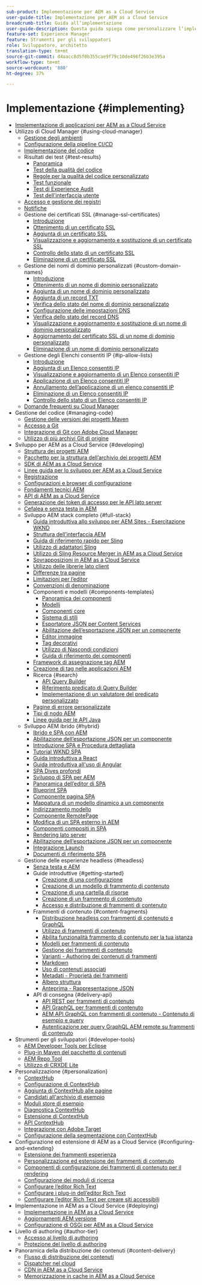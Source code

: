 ```yaml
---
sub-product: Implementazione per AEM as a Cloud Service
user-guide-title: Implementazione per AEM as a Cloud Service
breadcrumb-title: Guida all’implementazione
user-guide-description: Questa guida spiega come personalizzare l’implementazione di Experience Manager as a Cloud Service, e contiene argomenti utili per lo sviluppo e l’implementazione.
feature-set: Experience Manager
feature: Strumenti per gli sviluppatori
role: Sviluppatore, architetto
translation-type: tm+mt
source-git-commit: d4aacc8d5f0b355cae9f79c10de496f26b3e395a
workflow-type: tm+mt
source-wordcount: '880'
ht-degree: 37%

---
```



# Implementazione {#implementing}

+ [Implementazione di applicazioni per AEM as a Cloud Service](/help/implementing/home.md)
+ Utilizzo di Cloud Manager {#using-cloud-manager}
   + [Gestione degli ambienti](cloud-manager/manage-environments.md)
   + [Configurazione della pipeline CI/CD](cloud-manager/configure-pipeline.md)
   + [Implementazione del codice](cloud-manager/deploy-code.md)
   + Risultati dei test {#test-results}
      + [Panoramica](/help/implementing/cloud-manager/overview-test-results.md)
      + [Test della qualità del codice](/help/implementing/cloud-manager/code-quality-testing.md)
      + [Regole per la qualità del codice personalizzato](cloud-manager/custom-code-quality-rules.md)
      + [Test funzionale](/help/implementing/cloud-manager/functional-testing.md)
      + [Test di Experience Audit](/help/implementing/cloud-manager/experience-audit-testing.md)
      + [Test dell&#39;interfaccia utente](/help/implementing/cloud-manager/ui-testing.md)
   + [Accesso e gestione dei registri](cloud-manager/manage-logs.md)
   + [Notifiche](cloud-manager/notifications.md)
   + Gestione dei certificati SSL {#manage-ssl-certificates}
      + [Introduzione](/help/implementing/cloud-manager/managing-ssl-certifications/introduction.md)
      + [Ottenimento di un certificato SSL](/help/implementing/cloud-manager/managing-ssl-certifications/get-ssl-certificate.md)
      + [Aggiunta di un certificato SSL](/help/implementing/cloud-manager/managing-ssl-certifications/add-ssl-certificate.md)
      + [Visualizzazione e aggiornamento e sostituzione di un certificato SSL](/help/implementing/cloud-manager/managing-ssl-certifications/view-update-replace-ssl-certificate.md)
      + [Controllo dello stato di un certificato SSL](/help/implementing/cloud-manager/managing-ssl-certifications/check-status-ssl-certificate.md)
      + [Eliminazione di un certificato SSL](/help/implementing/cloud-manager/managing-ssl-certifications/delete-ssl-certificate.md)
   + Gestione dei nomi di dominio personalizzati {#custom-domain-names}
      + [Introduzione](/help/implementing/cloud-manager/custom-domain-names/introduction.md)
      + [Ottenimento di un nome di dominio personalizzato](/help/implementing/cloud-manager/custom-domain-names/get-custom-domain-name.md)
      + [Aggiunta di un nome di dominio personalizzato](/help/implementing/cloud-manager/custom-domain-names/add-custom-domain-name.md)
      + [Aggiunta di un record TXT](/help/implementing/cloud-manager/custom-domain-names/add-text-record.md)
      + [Verifica dello stato del nome di dominio personalizzato](/help/implementing/cloud-manager/custom-domain-names/check-domain-name-status.md)
      + [Configurazione delle impostazioni DNS](/help/implementing/cloud-manager/custom-domain-names/configure-dns-settings.md)
      + [Verifica dello stato del record DNS](/help/implementing/cloud-manager/custom-domain-names/check-dns-record-status.md)
      + [Visualizzazione e aggiornamento e sostituzione di un nome di dominio personalizzato](/help/implementing/cloud-manager/custom-domain-names/view-update-replace-custom-domain-name.md)
      + [Aggiornamento del certificato SSL di un nome di dominio personalizzato](/help/implementing/cloud-manager/custom-domain-names/update-cdn-ssl-certificate.md)
      + [Eliminazione di un nome di dominio personalizzato](/help/implementing/cloud-manager/custom-domain-names/delete-custom-domain-name.md)
   + Gestione degli Elenchi consentiti IP {#ip-allow-lists}
      + [Introduzione](/help/implementing/cloud-manager/ip-allow-lists/introduction.md)
      + [Aggiunta di un Elenco consentiti IP](/help/implementing/cloud-manager/ip-allow-lists/add-ip-allow-lists.md)
      + [Visualizzazione e aggiornamento di un Elenco consentiti IP](/help/implementing/cloud-manager/ip-allow-lists/view-update-ip-allow-list.md)
      + [Applicazione di un Elenco consentiti IP](/help/implementing/cloud-manager/ip-allow-lists/apply-allow-list.md)
      + [Annullamento dell’applicazione di un elenco consentiti IP](/help/implementing/cloud-manager/ip-allow-lists/unapply-ip-allow-list.md)
      + [Eliminazione di un Elenco consentiti IP](/help/implementing/cloud-manager/ip-allow-lists/delete-ip-allow-list.md)
      + [Controllo dello stato di un Elenco consentiti IP](/help/implementing/cloud-manager/ip-allow-lists/check-ip-allow-list-status.md)
   + [Domande frequenti su Cloud Manager](/help/implementing/cloud-manager/cloud-manager-cs-faqs.md)
+ Gestione del codice {#managing-code}
   + [Gestione delle versioni dei progetti Maven](cloud-manager/project-version-handling.md)
   + [Accesso a Git](cloud-manager/accessing-git.md)
   + [Integrazione di Git con Adobe Cloud Manager](cloud-manager/integrating-with-git.md)
   + [Utilizzo di più archivi Git di origine](/help/implementing/cloud-manager/working-with-multiple-source-git-repositories.md)
+ Sviluppo per AEM as a Cloud Service {#developing}
   + [Struttura dei progetti AEM](developing/introduction/aem-project-content-package-structure.md)
   + [Pacchetto per la struttura dell’archivio dei progetti AEM](developing/introduction/repository-structure-package.md)
   + [SDK di AEM as a Cloud Service](developing/introduction/aem-as-a-cloud-service-sdk.md)
   + [Linee guida per lo sviluppo per AEM as a Cloud Service](developing/introduction/development-guidelines.md)
   + [Registrazione](developing/introduction/logging.md)
   + [Configurazioni e browser di configurazione](developing/introduction/configurations.md)
   + [Fondamenti tecnici AEM](/help/implementing/developing/introduction/aem-technologies.md)
   + [API di AEM as a Cloud Service](https://docs.adobe.com/content/help/it-IT/experience-manager-cloud-service/implementing/developing/ref/javadoc/index.html)
   + [Generazione dei token di accesso per le API lato server](developing/introduction/generating-access-tokens-for-server-side-apis.md)
   + [Cefalea e senza testa in AEM](developing/headful-headless.md)
   + Sviluppo AEM stack completo {#full-stack}
      + [Guida introduttiva allo sviluppo per AEM Sites - Esercitazione WKND](developing/introduction/develop-wknd-tutorial.md)
      + [Struttura dell’interfaccia AEM](developing/introduction/ui-structure.md)
      + [Guida di riferimento rapido per Sling](developing/introduction/sling-cheatsheet.md)
      + [Utilizzo di adattatori Sling](developing/introduction/sling-adapters.md)
      + [Utilizzo di Sling Resource Merger in AEM as a Cloud Service](developing/introduction/sling-resource-merger.md)
      + [Sovrapposizioni in AEM as a Cloud Service](developing/introduction/overlays.md)
      + [Utilizzo delle librerie lato client](developing/introduction/clientlibs.md)
      + [Differenze tra pagine](/help/implementing/developing/introduction/page-diff.md)
      + [Limitazioni per l’editor](/help/implementing/developing/introduction/editor-limitations.md)
      + [Convenzioni di denominazione](/help/implementing/developing/introduction/naming-conventions.md)
      + Componenti e modelli {#components-templates}
         + [Panoramica dei componenti](developing/components/overview.md)
         + [Modelli](developing/components/templates.md)
         + [Componenti core](https://docs.adobe.com/content/help/it/experience-manager-core-components/using/introduction.html)
         + [Sistema di stili](https://experienceleague.adobe.com/docs/experience-manager-cloud-service/sites/authoring/features/style-system.html)
         + [Esportatore JSON per Content Services](developing/components/json-exporter.md)
         + [Abilitazione dell’esportazione JSON per un componente](developing/components/enabling-json-exporter.md)
         + [Editor immagine](developing/components/image-editor.md)
         + [Tag decorativi](developing/components/decoration-tag.md)
         + [Utilizzo di Nascondi condizioni](developing/components/hide-conditions.md)
         + [Guida di riferimento dei componenti](developing/components/reference.md)
      + [Framework di assegnazione tag AEM](/help/implementing/developing/introduction/tagging-framework.md)
      + [Creazione di tag nelle applicazioni AEM](/help/implementing/developing/introduction/tagging-applications.md)
      + Ricerca {#search}
         + [API Query Builder](/help/implementing/developing/introduction/query-builder-api.md)
         + [Riferimento predicato di Query Builder](/help/implementing/developing/introduction/query-builder-predicates.md)
         + [Implementazione di un valutatore del predicato personalizzato](/help/implementing/developing/introduction/query-builder-custom-predicate.md)
      + [Pagine di errore personalizzate](/help/implementing/developing/introduction/custom-error-page.md)
      + [Tipi di nodo AEM](/help/implementing/developing/introduction/node-types.md)
      + [Linee guida per le API Java](/help/implementing/developing/introduction/java-api-guidelines.md)
   + Sviluppo AEM ibrido {#hybrid}
      + [Ibrido e SPA con AEM](https://www.adobe.com/content/dam/www/us/en/marketing/experience-manager-sites/headless-content-management-system/pdfs/aem-hybrid-architecture-wp-1-18-19.pdf)
      + [Abilitazione dell’esportazione JSON per un componente](https://experienceleague.adobe.com/docs/experience-manager-cloud-service/implementing/developing/full-stack/components-templates/enabling-json-exporter.html)
      + [Introduzione SPA e Procedura dettagliata](developing/hybrid/introduction.md)
      + [Tutorial WKND SPA](developing/hybrid/wknd-tutorial.md)
      + [Guida introduttiva a React](developing/hybrid/getting-started-react.md)
      + [Guida introduttiva all&#39;uso di Angular](developing/hybrid/getting-started-angular.md)
      + [SPA Dives profondi](developing/hybrid/deep-dives.md)
      + [Sviluppo di SPA per AEM](developing/hybrid/developing.md)
      + [Panoramica dell’editor di SPA](developing/hybrid/editor-overview.md)
      + [Blueprint SPA](developing/hybrid/blueprint.md)
      + [Componente pagina SPA](developing/hybrid/page-component.md)
      + [Mappatura di un modello dinamico a un componente](developing/hybrid/model-to-component-mapping.md)
      + [Indirizzamento modello](developing/hybrid/routing.md)
      + [Componente RemotePage](developing/hybrid/remote-page.md)
      + [Modifica di un SPA esterno in AEM](developing/hybrid/editing-external-spa.md)
      + [Componenti compositi in SPA](developing/hybrid/composite-components.md)
      + [Rendering lato server](developing/hybrid/ssr.md)
      + [Abilitazione dell’esportazione JSON per un componente](https://experienceleague.adobe.com/docs/experience-manager-cloud-service/implementing/developing/full-stack/components-templates/enabling-json-exporter.html)
      + [Integrazione Launch](developing/hybrid/launch-integration.md)
      + [Documenti di riferimento SPA](developing/hybrid/reference-materials.md)
   + Gestione delle esperienze headless {#headless}
      + [Senza testa e AEM](developing/headless/introduction.md)
      + Guide introduttive {#getting-started}
         + [Creazione di una configurazione](developing/headless/getting-started/create-configuration.md)
         + [Creazione di un modello di frammento di contenuto](developing/headless/getting-started/create-content-model.md)
         + [Creazione di una cartella di risorse](developing/headless/getting-started/create-assets-folder.md)
         + [Creazione di un frammento di contenuto](developing/headless/getting-started/create-content-fragment.md)
         + [Accesso e distribuzione di frammenti di contenuto](developing/headless/getting-started/create-api-request.md)
      + Frammenti di contenuto {#content-fragments}
         + [Distribuzione headless con frammenti di contenuto e GraphQL](https://experienceleague.adobe.com/docs/experience-manager-cloud-service/assets/content-fragments/content-fragments-graphql.html)
         + [Utilizzo di frammenti di contenuto](https://experienceleague.adobe.com/docs/experience-manager-cloud-service/assets/content-fragments/content-fragments.html)
         + [Abilita funzionalità frammento di contenuto per la tua istanza](https://experienceleague.adobe.com/docs/experience-manager-cloud-service/assets/content-fragments/content-fragments-configuration-browser.html)
         + [Modelli per frammenti di contenuto](https://experienceleague.adobe.com/docs/experience-manager-cloud-service/assets/content-fragments/content-fragments-models.html)
         + [Gestione dei frammenti di contenuto](https://experienceleague.adobe.com/docs/experience-manager-cloud-service/assets/content-fragments/content-fragments-managing.html)
         + [Varianti - Authoring dei contenuti di frammenti](https://experienceleague.adobe.com/docs/experience-manager-cloud-service/assets/content-fragments/content-fragments-variations.html)
         + [Markdown](https://experienceleague.adobe.com/docs/experience-manager-cloud-service/assets/content-fragments/content-fragments-markdown.html)
         + [Uso di contenuti associati ](https://experienceleague.adobe.com/docs/experience-manager-cloud-service/assets/content-fragments/content-fragments-assoc-content.html)
         + [Metadati - Proprietà dei frammenti](https://experienceleague.adobe.com/docs/experience-manager-cloud-service/assets/content-fragments/content-fragments-metadata.html)
         + [Albero struttura](https://experienceleague.adobe.com/docs/experience-manager-cloud-service/assets/content-fragments/content-fragments-structure-tree.html)
         + [Anteprima - Rappresentazione JSON](https://experienceleague.adobe.com/docs/experience-manager-cloud-service/assets/content-fragments/content-fragments-json-preview.html)
      + API di consegna {#delivery-api}
         + [API REST per frammenti di contenuto](https://experienceleague.adobe.com/docs/experience-manager-cloud-service/assets/admin/assets-api-content-fragments.html)
         + [API GraphQL per frammenti di contenuto](https://experienceleague.adobe.com/docs/experience-manager-cloud-service/assets/admin/graphql-api-content-fragments.html)
         + [AEM API GraphQL con frammenti di contenuto - Contenuto di esempio e query](https://experienceleague.adobe.com/docs/experience-manager-cloud-service/assets/admin/content-fragments-graphql-samples.html)
         + [Autenticazione per query GraphQL AEM remote su frammenti di contenuto](https://experienceleague.adobe.com/docs/experience-manager-cloud-service/assets/admin/graphql-authentication-content-fragments.html)
+ Strumenti per gli sviluppatori {#developer-tools}
   + [AEM Developer Tools per Eclipse](/help/implementing/developing/tools/eclipse.md)
   + [Plug-in Maven del pacchetto di contenuti](/help/implementing/developing/tools/maven-plugin.md)
   + [AEM Repo Tool](/help/implementing/developing/tools/repo-tool.md)
   + [Utilizzo di CRXDE Lite](/help/implementing/developing/tools/crxde.md)
+ Personalizzazione {#personalization}
   + [ContextHub](developing/personalization/contexthub.md)
   + [Configurazione di ContextHub](developing/personalization/configuring-contexthub.md)
   + [Aggiunta di ContextHub alle pagine](developing/personalization/adding-contexthub.md)
   + [Candidati all&#39;archivio di esempio](developing/personalization/sample-stores.md)
   + [Moduli store di esempio](developing/personalization/sample-modules.md)
   + [Diagnostica ContextHub](developing/personalization/contexthub-diagnostics.md)
   + [Estensione di ContextHub](developing/personalization/extending-contexthub.md)
   + [API ContextHub](developing/personalization/contexthub-api.md)
   + [Integrazione con Adobe Target](/help/sites-cloud/integrating/adobe-target.md)
   + [Configurazione della segmentazione con ContextHub](https://experienceleague.adobe.com/docs/experience-manager-cloud-service/sites/authoring/personalization/contexthub-segmentation.html)
+ Configurazione ed estensione di AEM as a Cloud Service {#configuring-and-extending}
   + [Estensione dei frammenti esperienza](developing/extending/experience-fragments.md)
   + [Personalizzazione ed estensione dei frammenti di contenuto](developing/extending/content-fragments-customizing.md)
   + [Componenti di configurazione dei frammenti di contenuto per il rendering](developing/extending/content-fragments-configuring-components-rendering.md)
   + [Configurazione dei moduli di ricerca](developing/extending/search-forms.md)
   + [Configurare l’editor Rich Text](/help/implementing/developing/extending/rich-text-editor.md)
   + [Configurare i plug-in dell’editor Rich Text](/help/implementing/developing/extending/configure-rich-text-editor-plug-ins.md)
   + [Configurare l’editor Rich Text per creare siti accessibili](/help/implementing/developing/extending/rte-accessible-content.md)
+ Implementazione in AEM as a Cloud Service {#deploying}
   + [Implementazione in AEM as a Cloud Service](deploying/overview.md)
   + [Aggiornamenti AEM versione](deploying/aem-version-updates.md)
   + [Configurazione di OSGi per AEM as a Cloud Service](deploying/configuring-osgi.md)
+ Livello di authoring {#author-tier}
   + [Accesso al livello di authoring](/help/implementing/author-tier/accessing-the-author-tier.md)
   + [Protezione del livello di authoring](/help/implementing/author-tier/securing-the-author-tier.md)
+ Panoramica della distribuzione dei contenuti {#content-delivery}
   + [Flusso di distribuzione dei contenuti](dispatcher/overview.md)
   + [Dispatcher nel cloud](dispatcher/disp-overview.md)
   + [CDN in AEM as a Cloud Service](dispatcher/cdn.md)
   + [Memorizzazione in cache in AEM as a Cloud Service](dispatcher/caching.md)